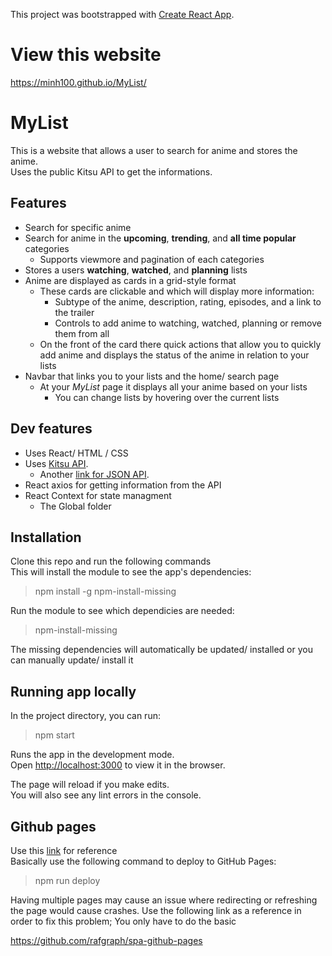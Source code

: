 This project was bootstrapped with [Create React App](https://github.com/facebook/create-react-app).

# View this website

https://minh100.github.io/MyList/

# MyList 

This is a website that allows a user to search for anime and stores the anime.<br/>
Uses the public Kitsu API to get the informations.

## Features

- Search for specific anime
- Search for anime in the **upcoming**, **trending**, and **all time popular** categories
  - Supports viewmore and pagination of each categories
- Stores a users **watching**, **watched**, and **planning** lists
- Anime are displayed as cards in a grid-style format
  - These cards are clickable and which will display more information:
    - Subtype of the anime, description, rating, episodes, and a link to the trailer
    - Controls to add anime to watching, watched, planning or remove them from all
  - On the front of the card there quick actions that allow you to quickly add anime and displays the status of the anime in relation to your lists
- Navbar that links you to your lists and the home/ search page
  - At your *MyList* page it displays all your anime based on your lists
    - You can change lists by hovering over the current lists

## Dev features

- Uses React/ HTML / CSS
- Uses [Kitsu API](https://kitsu.docs.apiary.io/#reference/anime/anime/fetch-collection?console=1).
  - Another [link for JSON API](https://hummingbird-me.github.io/api-docs/#tag/Manga/paths/~1manga/post).
- React axios for getting information from the API
- React Context for state managment
  - The Global folder

## Installation

Clone this repo and run the following commands<br />
This will install the module to see the app's dependencies:

> npm install -g npm-install-missing

Run the module to see which dependicies are needed:

> npm-install-missing

The missing dependencies will automatically be updated/ installed or you can manually update/ install it

## Running app locally

In the project directory, you can run:

> npm start

Runs the app in the development mode.<br />
Open [http://localhost:3000](http://localhost:3000) to view it in the browser.

The page will reload if you make edits.<br />
You will also see any lint errors in the console.

## Github pages

Use this [link](https://dev.to/yuribenjamin/how-to-deploy-react-app-in-github-pages-2a1f) for reference<br/>
Basically use the following command to deploy to GitHub Pages:
> npm run deploy

Having multiple pages may cause an issue where redirecting or refreshing the page would cause crashes.
Use the following link as a reference in order to fix this problem; You only have to do the basic

https://github.com/rafgraph/spa-github-pages
